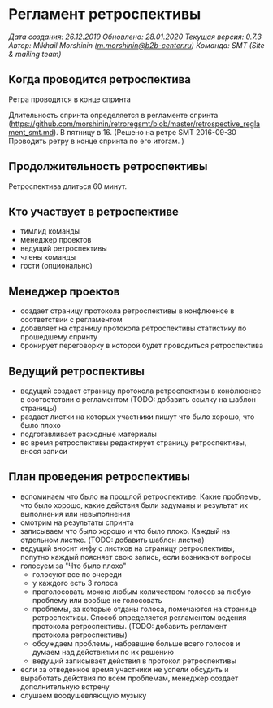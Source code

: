 # Регламент ретроспективы

*Дата создания: 26.12.2019
Обновлено: 28.01.2020 
Текущая версия: 0.7.3
Автор: Mikhail Morshinin (m.morshinin@b2b-center.ru)
Команда: SMT (Site & mailing team)*

## Когда проводится ретроспектива 

Ретра проводится в конце спринта

Длительность спринта определяется в регламенте спринта (https://github.com/morshinin/retroregsmt/blob/master/retrospective_reglament_smt.md). 
В пятницу в 16. (Решено на ретре SMT 2016-09-30 Проводить ретру в конце спринта по его итогам. )

## Продолжительность ретроспективы

Ретроспектива длиться 60 минут.

## Кто участвует в ретроспективе

* тимлид команды
* менеджер проектов
* ведущий ретроспективы
* члены команды
* гости (опционально)

## Менеджер проектов

* создает страницу протокола ретроспективы в конфлюенсе в соответствии с регламентом
* добавляет на страницу протокола ретроспективы статистику по прошедшему спринту
* бронирует переговорку в которой будет проводиться ретроспектива

## Ведущий ретроспективы

* ведущий создает страницу протокола ретроспективы в конфлюенсе в соответствии с регламентом (TODO: добавить ссылку на шаблон страницы)
* раздает листки на которых участники пишут что было хорошо, что было плохо
* подготавливает расходные материалы
* во время ретроспективы редактирует страницу ретроспективы, внося записи

## План проведения ретроспективы

* вспоминаем что было на прошлой ретроспективе. Какие проблемы, что было хорошо, какие действия были задуманы и результат их выполнения или невыполнения
* смотрим на результаты спринта
* записываем что было хорошо и что было плохо. Каждый на отдельном листке. (TODO: добавить шаблон листка)
* ведущий вносит инфу с листков на страницу ретроспективы, попутно каждый поясняет свою запись, если возникают вопросы
* голосуем за "Что было плохо"
	* голосуют все по очереди
	* у каждого есть 3 голоса
	* проголосовать можно любым количеством голосов за любую проблему или вообще не голосовать
	* проблемы, за которые отданы голоса, помечаются на странице ретроспективы. Способ определяется регламентом ведения протокола ретроспективы. (TODO: добавить регламент протокола ретроспективы)
	* обсуждаем проблемы, набравшие больше всего голосов и думаем над действиями по их решению
	* ведущий записывает действия в протокол ретроспективы
* если за отведенное время участники не успели обсудить и выработать действия по всем проблемам, менеджер создает дополнительную встречу
* слушаем воодушевляющую музыку

